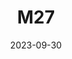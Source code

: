 ---
title: M27
date: 2023-09-30
image: "M 27 - stacked, stretched, cropped.png"
palette: R/G/B
gear:
- ref: azgti
- ref: gt71
- ref: asi662
  settings:
    exposure: 60s
    gain: 252
    binning: 1x
    frames:
      units: ""
      lights: 16
catalogues:
targets:
---